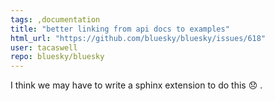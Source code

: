 ```yaml
---
tags: ,documentation
title: "better linking from api docs to examples"
html_url: "https://github.com/bluesky/bluesky/issues/618"
user: tacaswell
repo: bluesky/bluesky
---
```


I think we may have to write a sphinx extension to do this :disappointed: .